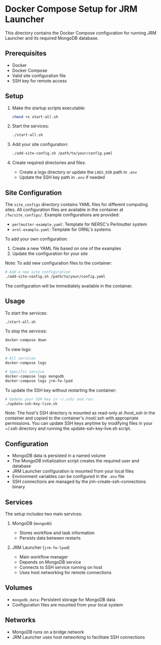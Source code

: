 # Docker Compose Setup for JRM Launcher

This directory contains the Docker Compose configuration for running JRM Launcher and its required MongoDB database.

## Prerequisites

- Docker
- Docker Compose
- Valid site configuration file
- SSH key for remote access

## Setup

1. Make the startup scripts executable:
   ```bash
   chmod +x start-all.sh
   ```

2. Start the services:
   ```bash
   ./start-all.sh
   ```

3. Add your site configuration:
   ```bash
   ./add-site-config.sh /path/to/your/config.yaml
   ```

4. Create required directories and files:
   - Create a logs directory or update the `LOGS_DIR` path in `.env`
   - Update the SSH key path in `.env` if needed

## Site Configuration

The `site_configs` directory contains YAML files for different computing sites. All configuration files
are available in the container at `/fw/site_configs/`. Example configurations are provided:

- `perlmutter-example.yaml`: Template for NERSC's Perlmutter system
- `ornl-example.yaml`: Template for ORNL's systems

To add your own configuration:

1. Create a new YAML file based on one of the examples
2. Update the configuration for your site

Note: To add new configuration files to the container:
```bash
# Add a new site configuration
./add-site-config.sh /path/to/your/config.yaml
```
The configuration will be immediately available in the container.

## Usage

To start the services:

```bash
./start-all.sh
```

To stop the services:

```bash
docker-compose down
```

To view logs:

```bash
# All services
docker-compose logs

# Specific service
docker-compose logs mongodb
docker-compose logs jrm-fw-lpad
```

To update the SSH key without restarting the container:

```bash
# Update your SSH key in ~/.ssh/ and run:
./update-ssh-key-live.sh
```

Note: The host's SSH directory is mounted as read-only at /host_ssh in the container
and copied to the container's /root/.ssh with appropriate permissions. You can
update SSH keys anytime by modifying files in your ~/.ssh directory and running
the update-ssh-key-live.sh script.

## Configuration

- MongoDB data is persisted in a named volume
- The MongoDB initialization script creates the required user and database
- JRM Launcher configuration is mounted from your local files
- Environment variables can be configured in the `.env` file
- SSH connections are managed by the jrm-create-ssh-connections binary

## Services

The setup includes two main services:

1. MongoDB (`mongodb`)
   - Stores workflow and task information
   - Persists data between restarts

2. JRM Launcher (`jrm-fw-lpad`)
   - Main workflow manager
   - Depends on MongoDB service
   - Connects to SSH service running on host
   - Uses host networking for remote connections

## Volumes

- `mongodb_data`: Persistent storage for MongoDB data
- Configuration files are mounted from your local system

## Networks

- MongoDB runs on a bridge network
- JRM Launcher uses host networking to facilitate SSH connections 